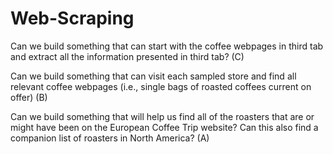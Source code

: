 # Web-Scraping
Can we build something that can start with the coffee webpages in third tab and extract all the information presented in third tab? (C)

Can we build something that can visit each sampled store and find all relevant coffee webpages (i.e., single bags of roasted coffees current on offer) (B)

Can we build something that will help us find all of the roasters that are or might have been on the European Coffee Trip website? Can this also find a companion list of roasters in North America? (A)
